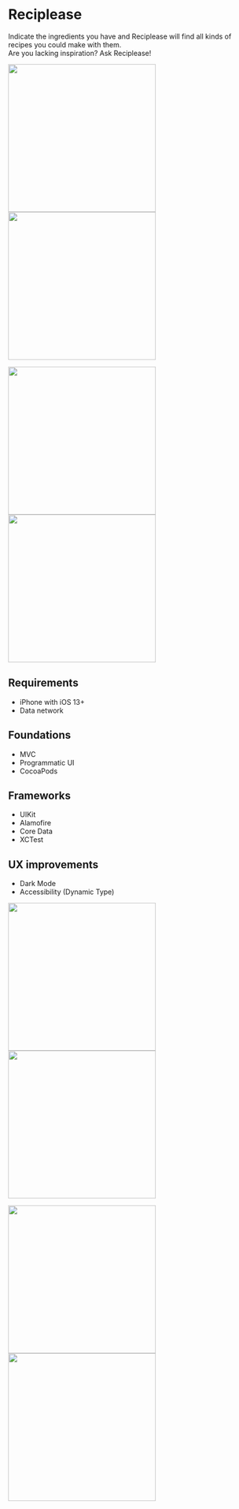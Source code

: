 # Reciplease

Indicate the ingredients you have and Reciplease will find all kinds of recipes you could make with them.  
Are you lacking inspiration? Ask Reciplease!

<img src="https://co5ta.github.io/screenshots/reciplease/home.png" width="300" /> <img src="https://co5ta.github.io/screenshots/reciplease/list.png" width="300" />  

<img src="https://co5ta.github.io/screenshots/reciplease/detail.png" width="300" /> <img src="https://co5ta.github.io/screenshots/reciplease/directions.png" width="300" /> 

## Requirements
- iPhone with iOS 13+
- Data network 

## Foundations
- MVC
- Programmatic UI
- CocoaPods

## Frameworks
- UIKit
- Alamofire
- Core Data
- XCTest

## UX improvements
- Dark Mode
- Accessibility (Dynamic Type)

<img src="https://co5ta.github.io/screenshots/reciplease/darklist.png" width="300" /> <img src="https://co5ta.github.io/screenshots/reciplease/darkdetail.png" width="300" />  

<img src="https://co5ta.github.io/screenshots/reciplease/dtlist.png" width="300" /> <img src="https://co5ta.github.io/screenshots/reciplease/dtdetail.png" width="300" />
